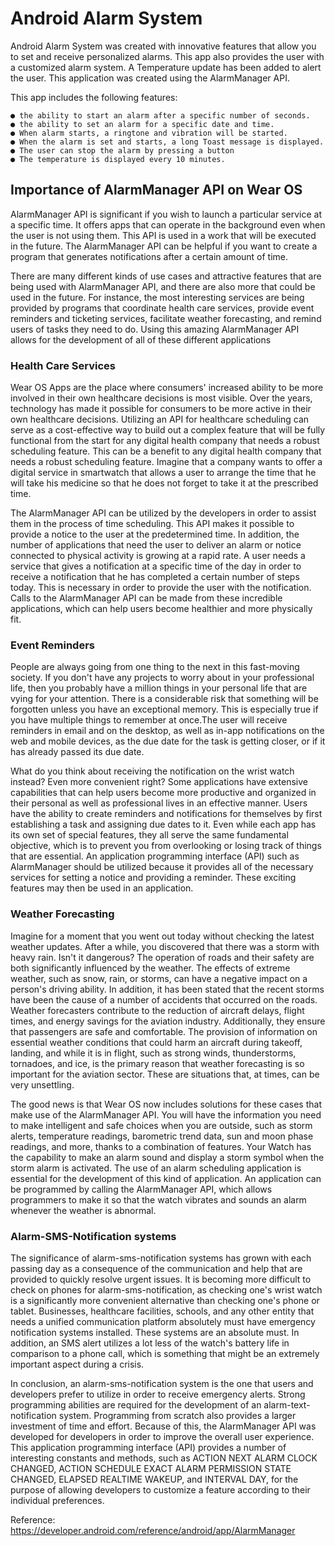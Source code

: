 # Android Alarm System
Android Alarm System was created with innovative features that allow you to set and receive personalized alarms.
This app also provides the user with a customized alarm system. A Temperature update has been added to alert the user.
This application was created using the AlarmManager API.


This app includes the following features:

    ● the ability to start an alarm after a specific number of seconds.
    ● the ability to set an alarm for a specific date and time.
    ● When alarm starts, a ringtone and vibration will be started.
    ● When the alarm is set and starts, a long Toast message is displayed.
    ● The user can stop the alarm by pressing a button
    ● The temperature is displayed every 10 minutes. 


 



## Importance of AlarmManager API on Wear OS
AlarmManager API is significant if you wish to launch a particular service at a specific time. It offers apps that can operate in the background even when the user is not using them. This API is used in a work that will be executed in the future. The AlarmManager API can be helpful if you want to create a program that generates notifications after a certain amount of time.

There are many different kinds of use cases and attractive features that are being used with AlarmManager API, and there are also more that could be used in the future. For instance, the most interesting services are being provided by programs that coordinate health care services, provide event reminders and ticketing services, facilitate weather forecasting, and remind users of tasks they need to do. Using this amazing AlarmManager API allows for the development of all of these different applications

### Health Care Services
Wear OS Apps are the place where consumers' increased ability to be more involved in their own healthcare decisions is most visible. Over the years, technology has made it possible for consumers to be more active in their own healthcare decisions. Utilizing an API for healthcare scheduling can serve as a cost-effective way to build out a complex feature that will be fully functional from the start for any digital health company that needs a robust scheduling feature. This can be a benefit to any digital health company that needs a robust scheduling feature. Imagine that a company wants to offer a digital service in smartwatch that allows a user to arrange the time that he will take his medicine so that he does not forget to take it at the prescribed time. 

The AlarmManager API can be utilized by the developers in order to assist them in the process of time scheduling. This API makes it possible to provide a notice to the user at the predetermined time. In addition, the number of applications that need the user to deliver an alarm or notice connected to physical activity is growing at a rapid rate. A user needs a service that gives a notification at a specific time of the day in order to receive a notification that he has completed a certain number of steps today. This is necessary in order to provide the user with the notification. Calls to the AlarmManager API can be made from these incredible applications, which can help users become healthier and more physically fit.

### Event Reminders
People are always going from one thing to the next in this fast-moving society. If you don't have any projects to worry about in your professional life, then you probably have a million things in your personal life that are vying for your attention. There is a considerable risk that something will be forgotten unless you have an exceptional memory. This is especially true if you have multiple things to remember at once.The user will receive reminders in email and on the desktop, as well as in-app notifications on the web and mobile devices, as the due date for the task is getting closer, or if it has already passed its due date.

What do you think about receiving the notification on the wrist watch instead? Even more convenient right? Some applications have extensive capabilities that can help users become more productive and organized in their personal as well as professional lives in an effective manner. Users have the ability to create reminders and notifications for themselves by first establishing a task and assigning due dates to it. Even while each app has its own set of special features, they all serve the same fundamental objective, which is to prevent you from overlooking or losing track of things that are essential. An application programming interface (API) such as AlarmManager should be utilized because it provides all of the necessary services for setting a notice and providing a reminder. These exciting features may then be used in an application.

### Weather Forecasting
Imagine for a moment that you went out today without checking the latest weather updates. After a while, you discovered that there was a storm with heavy rain. Isn't it dangerous? The operation of roads and their safety are both significantly influenced by the weather. The effects of extreme weather, such as snow, rain, or storms, can have a negative impact on a person's driving ability. In addition, it has been stated that the recent storms have been the cause of a number of accidents that occurred on the roads. Weather forecasters contribute to the reduction of aircraft delays, flight times, and energy savings for the aviation industry. Additionally, they ensure that passengers are safe and comfortable. The provision of information on essential weather conditions that could harm an aircraft during takeoff, landing, and while it is in flight, such as strong winds, thunderstorms, tornadoes, and ice, is the primary reason that weather forecasting is so important for the aviation sector. These are situations that, at times, can be very unsettling. 

The good news is that Wear OS now includes solutions for these cases that make use of the AlarmManager API. You will have the information you need to make intelligent and safe choices when you are outside, such as storm alerts, temperature readings, barometric trend data, sun and moon phase readings, and more, thanks to a combination of features. Your Watch has the capability to make an alarm sound and display a storm symbol when the storm alarm is activated. The use of an alarm scheduling application is essential for the development of this kind of application. An application can be programmed by calling the AlarmManager API, which allows programmers to make it so that the watch vibrates and sounds an alarm whenever the weather is abnormal.

### Alarm-SMS-Notification systems
The significance of alarm-sms-notification systems has grown with each passing day as a consequence of the communication and help that are provided to quickly resolve urgent issues. It is becoming more difficult to check on phones for alarm-sms-notification, as checking one's wrist watch is a significantly more convenient alternative than checking one's phone or tablet. Businesses, healthcare facilities, schools, and any other entity that needs a unified communication platform absolutely must have emergency notification systems installed. These systems are an absolute must. In addition, an SMS alert utilizes a lot less of the watch's battery life in comparison to a phone call, which is something that might be an extremely important aspect during a crisis. 

In conclusion, an alarm-sms-notification system is the one that users and developers prefer to utilize in order to receive emergency alerts. Strong programming abilities are required for the development of an alarm-text-notification system. Programming from scratch also provides a larger investment of time and effort. Because of this, the AlarmManager API was developed for developers in order to improve the overall user experience. This application programming interface (API) provides a number of interesting constants and methods, such as ACTION NEXT ALARM CLOCK CHANGED, ACTION SCHEDULE EXACT ALARM PERMISSION STATE CHANGED, ELAPSED REALTIME WAKEUP, and INTERVAL DAY, for the purpose of allowing developers to customize a feature according to their individual preferences.

Reference:
https://developer.android.com/reference/android/app/AlarmManager


